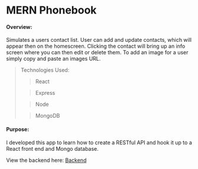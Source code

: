 # MERN Phonebook
#### Overview:
Simulates a users contact list. User can add and update contacts, which will appear then on the homescreen. Clicking the contact will bring up an info screen where you can then edit or delete them. To add an image for a user simply copy and paste an images URL.

>Technologies Used:
>> React
>
>> Express
>
>> Node
>
>> MongoDB

#### Purpose:
I developed this app to learn how to create a RESTful API and hook it up to a React front end and Mongo database.

View the backend here: [Backend](https://github.com/Verwiel/MERN-Phonebook-API)
